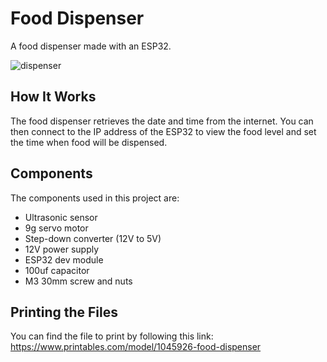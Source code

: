 # Food Dispenser
A food dispenser made with an ESP32.

![dispenser](https://github.com/user-attachments/assets/337e02df-3583-469e-bad7-f1e1f794925d)

## How It Works
The food dispenser retrieves the date and time from the internet. You can then connect to the IP address of the ESP32 to view the food level and set the time when food will be dispensed.

## Components
The components used in this project are:
- Ultrasonic sensor
- 9g servo motor
- Step-down converter (12V to 5V)
- 12V power supply
- ESP32 dev module
- 100uf capacitor
- M3 30mm screw and nuts

## Printing the Files

You can find the file to print by following this link: https://www.printables.com/model/1045926-food-dispenser
